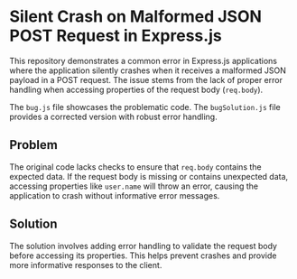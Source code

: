 # Silent Crash on Malformed JSON POST Request in Express.js

This repository demonstrates a common error in Express.js applications where the application silently crashes when it receives a malformed JSON payload in a POST request.  The issue stems from the lack of proper error handling when accessing properties of the request body (`req.body`).

The `bug.js` file showcases the problematic code.  The `bugSolution.js` file provides a corrected version with robust error handling.

## Problem

The original code lacks checks to ensure that `req.body` contains the expected data.  If the request body is missing or contains unexpected data, accessing properties like `user.name` will throw an error, causing the application to crash without informative error messages.

## Solution

The solution involves adding error handling to validate the request body before accessing its properties. This helps prevent crashes and provide more informative responses to the client.